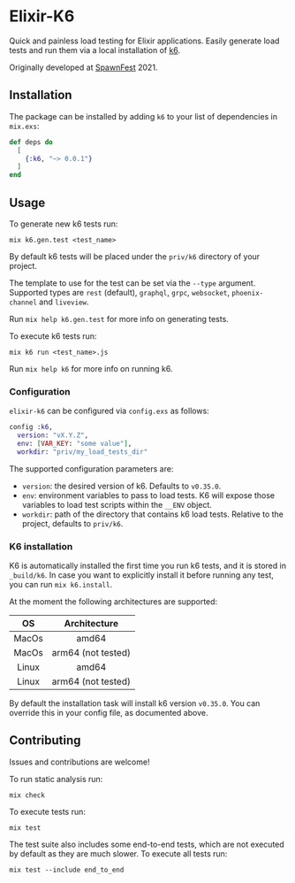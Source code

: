 # Elixir-K6

Quick and painless load testing for Elixir applications.
Easily generate load tests and run them via a local installation of [k6](https://k6.io).

Originally developed at [SpawnFest](https://spawnfest.org/) 2021.

## Installation

The package can be installed by adding `k6` to your list of dependencies in `mix.exs`:

```elixir
def deps do
  [
    {:k6, "~> 0.0.1"}
  ]
end
```

## Usage

To generate new k6 tests run:

```shell
mix k6.gen.test <test_name>
```

By default k6 tests will be placed under the `priv/k6` directory of your project.

The template to use for the test can be set via the `--type` argument.
Supported types are `rest` (default), `graphql`, `grpc`, `websocket`, `phoenix-channel` and `liveview`.

Run `mix help k6.gen.test` for more info on generating tests.

To execute k6 tests run:

```shell
mix k6 run <test_name>.js
```

Run `mix help k6` for more info on running k6.

### Configuration

`elixir-k6` can be configured via `config.exs` as follows:

```elixir
config :k6,
  version: "vX.Y.Z",
  env: [VAR_KEY: "some value"],
  workdir: "priv/my_load_tests_dir"
```

The supported configuration parameters are:

- `version`: the desired version of k6. Defaults to `v0.35.0`.
- `env`: environment variables to pass to load tests. K6 will expose those variables to load test scripts within the `__ENV` object.
- `workdir`: path of the directory that contains k6 load tests. Relative to the project, defaults to `priv/k6`.

### K6 installation

K6 is automatically installed the first time you run k6 tests, and it is stored in `_build/k6`.
In case you want to explicitly install it before running any test, you can run `mix k6.install`.

At the moment the following architectures are supported:

|  OS   |    Architecture    |
| :---: | :----------------: |
| MacOs |       amd64        |
| MacOs | arm64 (not tested) |
| Linux |       amd64        |
| Linux | arm64 (not tested) |

By default the installation task will install k6 version `v0.35.0`.
You can override this in your config file, as documented above.

## Contributing

Issues and contributions are welcome!

To run static analysis run:

```shell
mix check
```

To execute tests run:

```shell
mix test
```

The test suite also includes some end-to-end tests, which are not executed by default as they are much slower.
To execute all tests run:

```shell
mix test --include end_to_end
```
